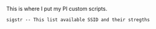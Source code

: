 
This is where I put my PI custom scripts.

```
sigstr -- This list available SSID and their stregths
```
